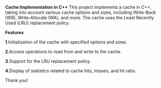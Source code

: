 **Cache Implementation in C++**
This project implements a cache in C++, taking into account various cache options and sizes, including Write-Back (WB), Write-Allocate (WA), and more. The cache uses the Least Recently Used (LRU) replacement policy.

**Features**

**1**.Initialization of the cache with specified options and sizes.

**2**.Access operations to read from and write to the cache.

**3**.Support for the LRU replacement policy.

**4**.Display of statistics related to cache hits, misses, and hit ratio.


Thank you!
